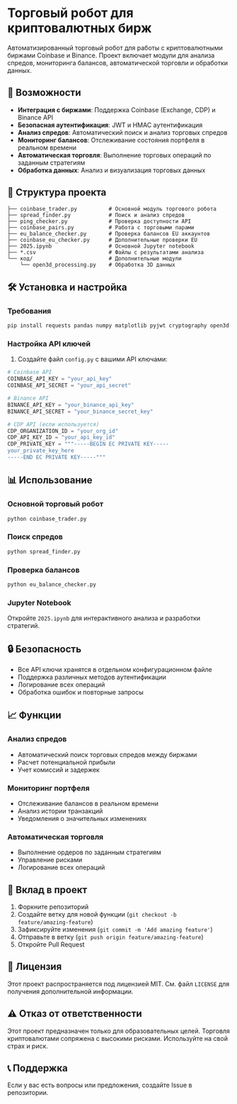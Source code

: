 # Торговый робот для криптовалютных бирж

Автоматизированный торговый робот для работы с криптовалютными биржами Coinbase и Binance. Проект включает модули для анализа спредов, мониторинга балансов, автоматической торговли и обработки данных.

## 🚀 Возможности

- **Интеграция с биржами**: Поддержка Coinbase (Exchange, CDP) и Binance API
- **Безопасная аутентификация**: JWT и HMAC аутентификация
- **Анализ спредов**: Автоматический поиск и анализ торговых спредов
- **Мониторинг балансов**: Отслеживание состояния портфеля в реальном времени
- **Автоматическая торговля**: Выполнение торговых операций по заданным стратегиям
- **Обработка данных**: Анализ и визуализация торговых данных

## 📁 Структура проекта

```
├── coinbase_trader.py          # Основной модуль торгового робота
├── spread_finder.py            # Поиск и анализ спредов
├── ping_checker.py             # Проверка доступности API
├── coinbase_pairs.py           # Работа с торговыми парами
├── eu_balance_checker.py       # Проверка балансов EU аккаунтов
├── coinbase_eu_checker.py      # Дополнительные проверки EU
├── 2025.ipynb                  # Основной Jupyter notebook
├── *.csv                       # Файлы с результатами анализа
└── код/                        # Дополнительные модули
    └── open3d_processing.py    # Обработка 3D данных
```

## 🛠 Установка и настройка

### Требования

```bash
pip install requests pandas numpy matplotlib pyjwt cryptography open3d
```

### Настройка API ключей

1. Создайте файл `config.py` с вашими API ключами:

```python
# Coinbase API
COINBASE_API_KEY = "your_api_key"
COINBASE_API_SECRET = "your_api_secret"

# Binance API
BINANCE_API_KEY = "your_binance_api_key"
BINANCE_API_SECRET = "your_binance_secret_key"

# CDP API (если используется)
CDP_ORGANIZATION_ID = "your_org_id"
CDP_API_KEY_ID = "your_api_key_id"
CDP_PRIVATE_KEY = """-----BEGIN EC PRIVATE KEY-----
your_private_key_here
-----END EC PRIVATE KEY-----"""
```

## 📊 Использование

### Основной торговый робот

```python
python coinbase_trader.py
```

### Поиск спредов

```python
python spread_finder.py
```

### Проверка балансов

```python
python eu_balance_checker.py
```

### Jupyter Notebook

Откройте `2025.ipynb` для интерактивного анализа и разработки стратегий.

## 🔒 Безопасность

- Все API ключи хранятся в отдельном конфигурационном файле
- Поддержка различных методов аутентификации
- Логирование всех операций
- Обработка ошибок и повторные запросы

## 📈 Функции

### Анализ спредов
- Автоматический поиск торговых спредов между биржами
- Расчет потенциальной прибыли
- Учет комиссий и задержек

### Мониторинг портфеля
- Отслеживание балансов в реальном времени
- Анализ истории транзакций
- Уведомления о значительных изменениях

### Автоматическая торговля
- Выполнение ордеров по заданным стратегиям
- Управление рисками
- Логирование всех операций

## 🤝 Вклад в проект

1. Форкните репозиторий
2. Создайте ветку для новой функции (`git checkout -b feature/amazing-feature`)
3. Зафиксируйте изменения (`git commit -m 'Add amazing feature'`)
4. Отправьте в ветку (`git push origin feature/amazing-feature`)
5. Откройте Pull Request

## 📝 Лицензия

Этот проект распространяется под лицензией MIT. См. файл `LICENSE` для получения дополнительной информации.

## ⚠️ Отказ от ответственности

Этот проект предназначен только для образовательных целей. Торговля криптовалютами сопряжена с высокими рисками. Используйте на свой страх и риск.

## 📞 Поддержка

Если у вас есть вопросы или предложения, создайте Issue в репозитории. 
